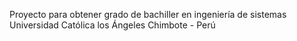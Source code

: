 Proyecto para obtener grado de bachiller en ingeniería de sistemas
Universidad Católica los Ángeles Chimbote - Perú
